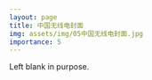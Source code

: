 ```yaml
---
layout: page
title: 中国无线电封面
img: assets/img/05中国无线电封面.jpg
importance: 5
---
```


Left blank in purpose.